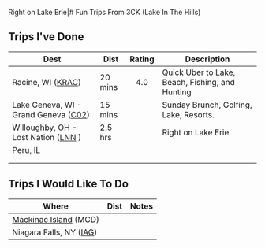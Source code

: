 Right on Lake Erie|# Fun Trips From 3CK (Lake In The Hills)



## Trips I've Done


| Dest | Dist | Rating | Description | 
|---|---|:-:|---|
| Racine, WI ([KRAC](KRAC/README.md)) | 20 mins | 4.0 | Quick Uber to Lake, Beach, Fishing, and Hunting | 
| Lake Geneva, WI - Grand Geneva ([C02](C02/README.md)) | 15 mins | |Sunday Brunch, Golfing, Lake, Resorts. |
| Willoughby, OH - Lost Nation ([LNN](LNN/README.md) ) | 2.5 hrs |  | Right on Lake Erie | 
| Peru, IL| | | 
| | | | 
| | | | 



## Trips I Would Like To Do

|Where | Dist |Notes |
|---|---|---|
|[Mackinac Island](https://www.mackinacisland.org/) (MCD) | | |  
| Niagara Falls, NY ([IAG](IAG/README.md)) | |  |
